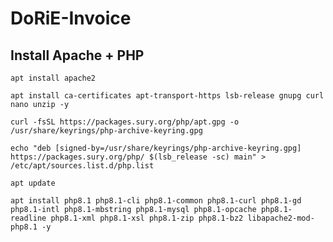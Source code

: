 # DoRiE-Invoice

## Install Apache + PHP
  
`apt install apache2`

`apt install ca-certificates apt-transport-https lsb-release gnupg curl nano unzip -y`

`curl -fsSL https://packages.sury.org/php/apt.gpg -o /usr/share/keyrings/php-archive-keyring.gpg`

`echo "deb [signed-by=/usr/share/keyrings/php-archive-keyring.gpg] https://packages.sury.org/php/ $(lsb_release -sc) main" > /etc/apt/sources.list.d/php.list`

`apt update`

`apt install php8.1 php8.1-cli php8.1-common php8.1-curl php8.1-gd php8.1-intl php8.1-mbstring php8.1-mysql php8.1-opcache php8.1-readline php8.1-xml php8.1-xsl php8.1-zip php8.1-bz2 libapache2-mod-php8.1 -y`
